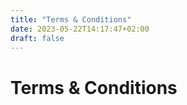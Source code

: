 ```yaml
---
title: "Terms & Conditions"
date: 2023-05-22T14:17:47+02:00
draft: false
---
```

# Terms & Conditions